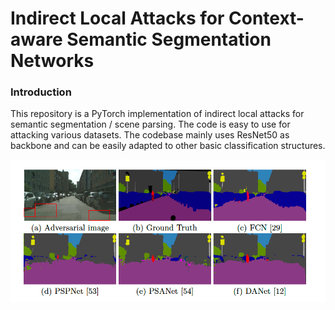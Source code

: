 # Indirect Local Attacks for Context-aware Semantic Segmentation Networks

### Introduction

This repository is a PyTorch implementation of indirect local attacks for semantic segmentation / scene parsing. The code is easy to use for attacking various datasets. The codebase mainly uses ResNet50 as backbone and can be easily adapted to other basic classification structures. 

<img src="./teaser.png" width="900"/>

